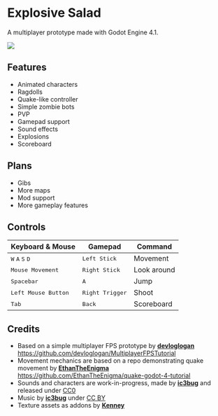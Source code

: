 # Explosive Salad
A multiplayer prototype made with Godot Engine 4.1.

[<img src="https://img.youtube.com/vi/qWzWZTfvl8Q/0.jpg">](https://www.youtube.com/watch?v=qWzWZTfvl8Q)

## Features
- Animated characters
- Ragdolls
- Quake-like controller
- Simple zombie bots
- PVP
- Gamepad support
- Sound effects
- Explosions
- Scoreboard

## Plans
- Gibs
- More maps
- Mod support
- More gameplay features

## Controls

| Keyboard & Mouse | Gamepad | Command |
| --- | --- | --- |
| <kbd>W</kbd> <kbd>A</kbd> <kbd>S</kbd> <kbd>D</kbd> | <kbd>Left Stick</kbd> | Movement |
| <kbd>Mouse Movement</kbd> | <kbd>Right Stick</kbd> | Look around |
| <kbd>Spacebar</kbd> | <kbd>A</kbd> | Jump |
| <kbd>Left Mouse Button</kbd> | <kbd>Right Trigger</kbd> | Shoot |
| <kbd>Tab</kbd> | <kbd>Back</kbd> | Scoreboard |

## Credits
- Based on a simple multiplayer FPS prototype by [**devloglogan**](https://github.com/devloglogan) 
https://github.com/devloglogan/MultiplayerFPSTutorial 
- Movement mechanics are based on a repo demonstrating quake movement by [**EthanTheEnigma**](https://github.com/EthanTheEnigma) 
https://github.com/EthanTheEnigma/quake-godot-4-tutorial 
- Sounds and characters are work-in-progress, made by [**ic3bug**](https://github.com/ic3bug) and released under [CC0](https://creativecommons.org/public-domain/cc0/)
- Music by [**ic3bug**](https://github.com/ic3bug) under [CC BY](https://creativecommons.org/licenses/by/4.0/)
- Texture assets as addons by [**Kenney**](https://kenney.nl/)
